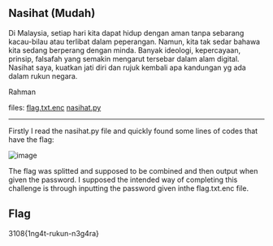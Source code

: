 ## Nasihat (Mudah)

Di Malaysia, setiap hari kita dapat hidup dengan aman tanpa sebarang kacau-bilau atau terlibat dalam peperangan. Namun, kita tak sedar bahawa kita sedang berperang dengan minda. Banyak ideologi, kepercayaan, prinsip, falsafah yang semakin mengarut tersebar dalam alam digital. Nasihat saya, kuatkan jati diri dan rujuk kembali apa kandungan yg ada dalam rukun negara.

Rahman

files:
[flag.txt.enc](https://ctf.bahterasiber.my/files/a7daab175e73b254e1ef241034fc9afe/flag.txt.enc?token=eyJ1c2VyX2lkIjo2NiwidGVhbV9pZCI6bnVsbCwiZmlsZV9pZCI6MjV9.ZO2EKQ.CkUCERDVi7RvJkPsVRNwkQyvS0A)
[nasihat.py](https://ctf.bahterasiber.my/files/957695f53f09b3b129e0ab6c1318ba98/nasihat.py?token=eyJ1c2VyX2lkIjo2NiwidGVhbV9pZCI6bnVsbCwiZmlsZV9pZCI6MjZ9.ZO2EKQ.v02rJp7a0njTa9vI0Fi5x-_Z6pg)

---
Firstly I read the nasihat.py file and quickly found some lines of codes that have the flag:

![image](https://github.com/OP-dash/BahteraSiber2023/assets/101493507/52b4916d-6c21-47eb-8d29-8f25246408de)

The flag was splitted and supposed to be combined and then output when given the password. I supposed the intended way of completing this challenge is through inputting the password given inthe flag.txt.enc file.

Flag
---
3108{1ng4t-rukun-n3g4ra}
